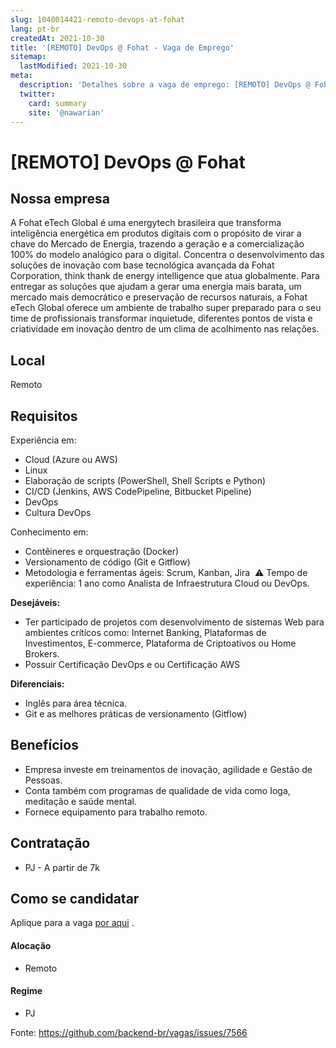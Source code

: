 ```yaml
---
slug: 1040014421-remoto-devops-at-fohat
lang: pt-br
createdAt: 2021-10-30
title: '[REMOTO] DevOps @ Fohat - Vaga de Emprego'
sitemap:
  lastModified: 2021-10-30
meta:
  description: 'Detalhes sobre a vaga de emprego: [REMOTO] DevOps @ Fohat'
  twitter:
    card: summary
    site: '@nawarian'
---
```


# [REMOTO] DevOps @ Fohat

## Nossa empresa

A Fohat eTech Global é uma energytech brasileira que transforma inteligência energética em produtos digitais com o propósito de virar a chave do Mercado de Energia, trazendo a geração e a comercialização 100% do modelo analógico para o digital. Concentra o desenvolvimento das soluções de inovação com base tecnológica avançada da Fohat Corporation, think thank de energy intelligence que atua globalmente. Para entregar as soluções que ajudam a gerar uma energia mais barata, um mercado mais democrático e preservação de recursos naturais, a Fohat eTech Global oferece um ambiente de trabalho super preparado para o seu time de profissionais transformar inquietude, diferentes pontos de vista e criatividade em inovação dentro de um clima de acolhimento nas relações.

## Local

Remoto

## Requisitos

Experiência em:
- Cloud (Azure ou  AWS)
- Linux
- Elaboração de scripts (PowerShell, Shell Scripts e Python)
- CI/CD (Jenkins, AWS CodePipeline, Bitbucket Pipeline)
- DevOps
- Cultura DevOps

Conhecimento em:
- Contêineres e orquestração (Docker)
- Versionamento de código (Git e Gitflow)
- Metodologia e ferramentas ágeis: Scrum, Kanban, Jira
﻿
⚠  Tempo de experiência: 1 ano como Analista de Infraestrutura Cloud ou DevOps.

**Desejáveis:**
- Ter participado de projetos com desenvolvimento de sistemas Web para ambientes críticos como: Internet Banking, Plataformas de Investimentos, E-commerce, Plataforma de Criptoativos ou Home Brokers.  
- Possuir Certificação DevOps e ou Certificação AWS

**Diferenciais:**
- Inglês para área técnica.
- Git e as melhores práticas de versionamento (Gitflow)

## Benefícios

- Empresa investe em treinamentos de inovação, agilidade e Gestão de Pessoas. 
- Conta também com programas de qualidade de vida como Ioga, meditação e saúde mental.
- Fornece equipamento para trabalho remoto.

## Contratação

- PJ - A partir de 7k

## Como se candidatar

Aplique para a vaga [por aqui](https://www.careers-page.com/novare-rh/job/6RYV6R) .

#### Alocação
- Remoto

#### Regime
- PJ 

Fonte: https://github.com/backend-br/vagas/issues/7566